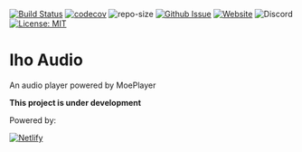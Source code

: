 [![Build Status](https://travis-ci.org/iho4741/iho_audio.svg?branch=master)](https://travis-ci.org/iho4741/iho_audio)
[![codecov](https://codecov.io/gh/iho4741/iho_audio/branch/master/graph/badge.svg)](https://codecov.io/gh/iho4741/iho_audio)
![repo-size](https://github-size-badge.herokuapp.com/iho4741/iho_audio.svg)
[![Github Issue](https://img.shields.io/github/issues-raw/iho4741/iho_audio/tracking.svg)](https://github.com/iho4741/iho_audio/issues)
[![Website](https://img.shields.io/website-up-down-green-red/https/ihosomnam.com.svg?label=website-status)](https://ihosomnam.com)
![Discord](https://img.shields.io/discord/362482591535857664.svg)
[![License: MIT](https://img.shields.io/badge/License-MIT-yellow.svg)](https://opensource.org/licenses/MIT)


# Iho Audio

An audio player powered by MoePlayer

**This project is under development**

Powered by:

[![Netlify](https://www.netlify.com/img/press/logos/full-logo-light.svg)](https://netlify.com)
